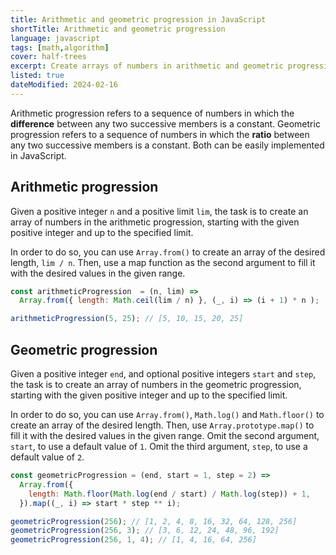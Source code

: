 ```yaml
---
title: Arithmetic and geometric progression in JavaScript
shortTitle: Arithmetic and geometric progression
language: javascript
tags: [math,algorithm]
cover: half-trees
excerpt: Create arrays of numbers in arithmetic and geometric progression.
listed: true
dateModified: 2024-02-16
---
```


Arithmetic progression refers to a sequence of numbers in which the **difference** between any two successive members is a constant. Geometric progression refers to a sequence of numbers in which the **ratio** between any two successive members is a constant. Both can be easily implemented in JavaScript.

## Arithmetic progression

Given a positive integer `n` and a positive limit `lim`, the task is to create an array of numbers in the arithmetic progression, starting with the given positive integer and up to the specified limit.

In order to do so, you can use `Array.from()` to create an array of the desired length, `lim / n`. Then, use a map function as the second argument to fill it with the desired values in the given range.

```js
const arithmeticProgression  = (n, lim) =>
  Array.from({ length: Math.ceil(lim / n) }, (_, i) => (i + 1) * n );

arithmeticProgression(5, 25); // [5, 10, 15, 20, 25]
```

## Geometric progression

Given a positive integer `end`, and optional positive integers `start` and `step`, the task is to create an array of numbers in the geometric progression, starting with the given positive integer and up to the specified limit.

In order to do so, you can use `Array.from()`, `Math.log()` and `Math.floor()` to create an array of the desired length. Then, use `Array.prototype.map()` to fill it with the desired values in the given range. Omit the second argument, `start`, to use a default value of `1`. Omit the third argument, `step`, to use a default value of `2`.

```js
const geometricProgression = (end, start = 1, step = 2) =>
  Array.from({
    length: Math.floor(Math.log(end / start) / Math.log(step)) + 1,
  }).map((_, i) => start * step ** i);

geometricProgression(256); // [1, 2, 4, 8, 16, 32, 64, 128, 256]
geometricProgression(256, 3); // [3, 6, 12, 24, 48, 96, 192]
geometricProgression(256, 1, 4); // [1, 4, 16, 64, 256]
```
